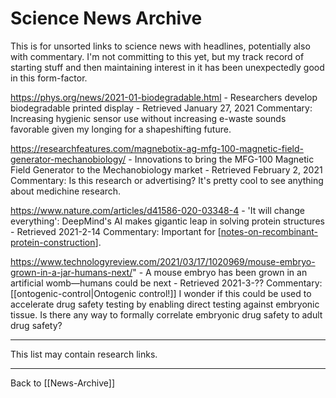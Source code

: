 # Science News Archive

This is for unsorted links to science news with headlines, potentially also with commentary.  I'm not committing to this yet, but my track record of starting stuff and then maintaining interest in it has been unexpectedly good in this form-factor.

https://phys.org/news/2021-01-biodegradable.html - Researchers develop biodegradable printed display - Retrieved January 27, 2021
Commentary:  Increasing hygienic sensor use without increasing e-waste sounds favorable given my longing for a shapeshifting future.

https://researchfeatures.com/magnebotix-ag-mfg-100-magnetic-field-generator-mechanobiology/ - Innovations to bring the MFG-100 Magnetic Field Generator to the Mechanobiology market - Retrieved February 2, 2021
Commentary:  Is this research or advertising?  It's pretty cool to see anything about medichine research.

https://www.nature.com/articles/d41586-020-03348-4 - 'It will change everything': DeepMind's AI makes gigantic leap in solving protein structures - Retrieved 2021-2-14
Commentary:  Important for [[notes-on-recombinant-protein-construction]].

https://www.technologyreview.com/2021/03/17/1020969/mouse-embryo-grown-in-a-jar-humans-next/" - A mouse embryo has been grown in an artificial womb—humans could be next - Retrieved 2021-3-??
Commentary:  [[ontogenic-control|Ontogenic control!]]  I wonder if this could be used to accelerate drug safety testing by enabling direct testing against embryonic tissue.  Is there any way to formally correlate embryonic drug safety to adult drug safety?

---
This list may contain research links.

---
Back to [[News-Archive]]

[//begin]: # "Autogenerated link references for markdown compatibility"
[notes-on-recombinant-protein-construction]: notes-on-recombinant-protein-construction.md "Notes on Recombinant Protein Construction"
[shakarn]: shakarn.md "Shakarn"
[News Archive]: news-archive.md "News Archive"
[//end]: # "Autogenerated link references"